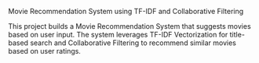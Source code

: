 Movie Recommendation System using TF-IDF and Collaborative Filtering

This project builds a Movie Recommendation System that suggests movies based on user input. The system leverages TF-IDF Vectorization for title-based search and Collaborative Filtering to recommend similar movies based on user ratings.
